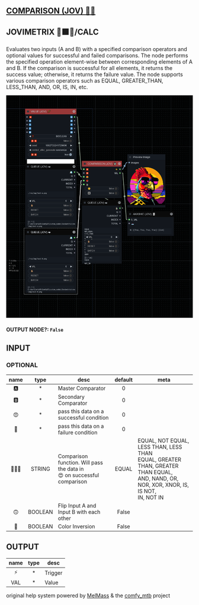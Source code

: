 ## [COMPARISON (JOV) 🕵🏽](https://github.com/Amorano/Jovimetrix-examples/blob/master/node/COMPARISON/COMPARISON.md)

## JOVIMETRIX 🔺🟩🔵/CALC

Evaluates two inputs (A and B) with a specified comparison operators and optional values for successful and failed comparisons. The node performs the specified operation element-wise between corresponding elements of A and B. If the comparison is successful for all elements, it returns the success value; otherwise, it returns the failure value. The node supports various comparison operators such as EQUAL, GREATER_THAN, LESS_THAN, AND, OR, IS, IN, etc.

![COMPARISON](https://raw.githubusercontent.com/Amorano/Jovimetrix-examples/master/node/COMPARISON/COMPARISON.png)

#### OUTPUT NODE?: `False`

## INPUT

### OPTIONAL

name | type | desc | default | meta
:---:|:---:|---|:---:|---
🅰️  |  *  | Master Comparator | 0 | 
🅱️  |  *  | Secondary Comparator | 0 | 
😍  |  *  | pass this data on a successful condition | 0 | 
🥵  |  *  | pass this data on a failure condition | 0 | 
🕵🏽‍♀️  |  STRING  | Comparison function. Will pass the data in<br>😍 on successful comparison | EQUAL | EQUAL, NOT EQUAL, LESS THAN, LESS THAN<br>EQUAL, GREATER THAN, GREATER THAN EQUAL,<br>AND, NAND, OR, NOR, XOR, XNOR, IS, IS NOT,<br>IN, NOT IN
🙃  |  BOOLEAN  | Flip Input A and Input B with each other | False | 
🔳  |  BOOLEAN  | Color Inversion | False | 

## OUTPUT

name | type | desc
:---:|:---:|---
⚡  |  *  | Trigger 
VAL  |  *  | Value 

original help system powered by [MelMass](https://github.com/melMass) & the [comfy_mtb](https://github.com/melMass/comfy_mtb) project